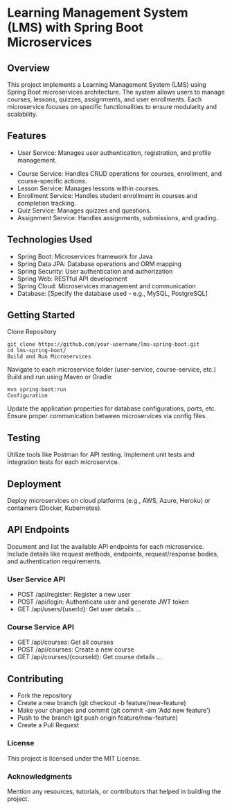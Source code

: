 # Learning Management System (LMS) with Spring Boot Microservices

## Overview
This project implements a Learning Management System (LMS) using Spring Boot microservices architecture. The system allows users to manage courses, lessons, quizzes, assignments, and user enrollments. Each microservice focuses on specific functionalities to ensure modularity and scalability.

## Features
* User Service: Manages user authentication, registration, and profile management.
- Course Service: Handles CRUD operations for courses, enrollment, and course-specific actions.
- Lesson Service: Manages lessons within courses.
- Enrollment Service: Handles student enrollment in courses and completion tracking.
- Quiz Service: Manages quizzes and questions.
- Assignment Service: Handles assignments, submissions, and grading.

## Technologies Used
- Spring Boot: Microservices framework for Java
- Spring Data JPA: Database operations and ORM mapping
- Spring Security: User authentication and authorization
- Spring Web: RESTful API development
- Spring Cloud: Microservices management and communication
- Database: [Specify the database used - e.g., MySQL, PostgreSQL]

## Getting Started
Clone Repository

```
git clone https://github.com/your-username/lms-spring-boot.git
cd lms-spring-boot/
Build and Run Microservices
```

Navigate to each microservice folder (user-service, course-service, etc.)
Build and run using Maven or Gradle

```
mvn spring-boot:run
Configuration
```

Update the application properties for database configurations, ports, etc.
Ensure proper communication between microservices via config files.

## Testing
Utilize tools like Postman for API testing.
Implement unit tests and integration tests for each microservice.

## Deployment
Deploy microservices on cloud platforms (e.g., AWS, Azure, Heroku) or containers (Docker, Kubernetes).

## API Endpoints
Document and list the available API endpoints for each microservice. Include details like request methods, endpoints, request/response bodies, and authentication requirements.

### User Service API
- POST /api/register: Register a new user
- POST /api/login: Authenticate user and generate JWT token
- GET /api/users/{userId}: Get user details
...
### Course Service API
- GET /api/courses: Get all courses
- POST /api/courses: Create a new course
- GET /api/courses/{courseId}: Get course details
...
## Contributing
- Fork the repository
- Create a new branch (git checkout -b feature/new-feature)
- Make your changes and commit (git commit -am 'Add new feature')
- Push to the branch (git push origin feature/new-feature)
- Create a Pull Request

### License
This project is licensed under the MIT License.

### Acknowledgments
Mention any resources, tutorials, or contributors that helped in building the project.

